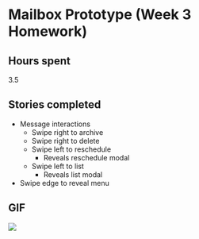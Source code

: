 # Mailbox Prototype (Week 3 Homework)

## Hours spent
3.5

## Stories completed
- Message interactions
  - Swipe right to archive
  - Swipe right to delete
  - Swipe left to reschedule
    - Reveals reschedule modal
  - Swipe left to list
    - Reveals list modal
- Swipe edge to reveal menu

## GIF
![](https://raw.githubusercontent.com/daneden/Mailbox-Prototype/master/Mailbox-Prototype.gif)
